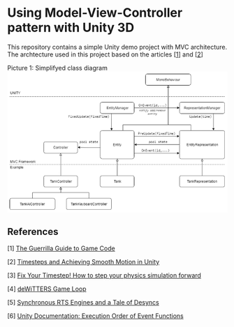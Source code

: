 # Using Model-View-Controller pattern with Unity 3D

This repository contains a simple Unity demo project with MVC architecture. The archtecture used in this project based on the articles [[1](https://d1z4o56rleaq4j.cloudfront.net/downloads/assets/Rouwe05_GuerrillaGuideToGameCode.pdf?mtime=20160418102916)] and [[2](http://www.kinematicsoup.com/news/2016/8/9/rrypp5tkubynjwxhxjzd42s3o034o8)]

Picture 1: Simplifyed class diagram
![Class Diagram](doc/unity_mvc_diagram.png)

## References

[1] [The Guerrilla Guide to Game Code](https://d1z4o56rleaq4j.cloudfront.net/downloads/assets/Rouwe05_GuerrillaGuideToGameCode.pdf?mtime=20160418102916)

[2] [Timesteps and Achieving Smooth Motion in Unity](http://www.kinematicsoup.com/news/2016/8/9/rrypp5tkubynjwxhxjzd42s3o034o8)

[3] [Fix Your Timestep! How to step your physics simulation forward](https://gafferongames.com/post/fix_your_timestep/)

[4] [deWiTTERS Game Loop](http://www.koonsolo.com/news/dewitters-gameloop/)

[5] [Synchronous RTS Engines and a Tale of Desyncs](https://blog.forrestthewoods.com/synchronous-rts-engines-and-a-tale-of-desyncs-9d8c3e48b2be#.kt2uk2a89)

[6] [Unity Documentation: Execution Order of Event Functions](https://docs.unity3d.com/Manual/ExecutionOrder.html)
